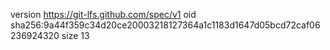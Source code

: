 version https://git-lfs.github.com/spec/v1
oid sha256:9a44f359c34d20ce20003218127364a1c1183d1647d05bcd72caf06236924320
size 13
